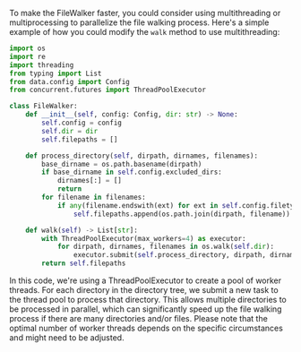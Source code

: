 

To make the FileWalker faster, you could consider using multithreading or multiprocessing to parallelize the file walking process. Here's a simple example of how you could modify the `walk` method to use multithreading:

```python
import os
import re
import threading
from typing import List
from data.config import Config
from concurrent.futures import ThreadPoolExecutor

class FileWalker:
    def __init__(self, config: Config, dir: str) -> None:
        self.config = config
        self.dir = dir
        self.filepaths = []

    def process_directory(self, dirpath, dirnames, filenames):
        base_dirname = os.path.basename(dirpath)
        if base_dirname in self.config.excluded_dirs:
            dirnames[:] = []
            return
        for filename in filenames:
            if any(filename.endswith(ext) for ext in self.config.filetypes):
                self.filepaths.append(os.path.join(dirpath, filename))

    def walk(self) -> List[str]:
        with ThreadPoolExecutor(max_workers=4) as executor:
            for dirpath, dirnames, filenames in os.walk(self.dir):
                executor.submit(self.process_directory, dirpath, dirnames, filenames)
        return self.filepaths
```

In this code, we're using a ThreadPoolExecutor to create a pool of worker threads. For each directory in the directory tree, we submit a new task to the thread pool to process that directory. This allows multiple directories to be processed in parallel, which can significantly speed up the file walking process if there are many directories and/or files. Please note that the optimal number of worker threads depends on the specific circumstances and might need to be adjusted.

